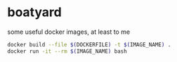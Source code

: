 # boatyard

some useful docker images, at least to me

```sh
docker build --file $(DOCKERFILE) -t $(IMAGE_NAME) .
docker run -it --rm $(IMAGE_NAME) bash
```
